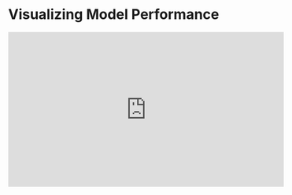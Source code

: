 # Visualizing Model Performance

<iframe width="560" height="315" src="https://www.youtube.com/embed/f4fyfk4mlwk" title="YouTube video player" frameborder="0" allow="accelerometer; autoplay; clipboard-write; encrypted-media; gyroscope; picture-in-picture" allowfullscreen></iframe>